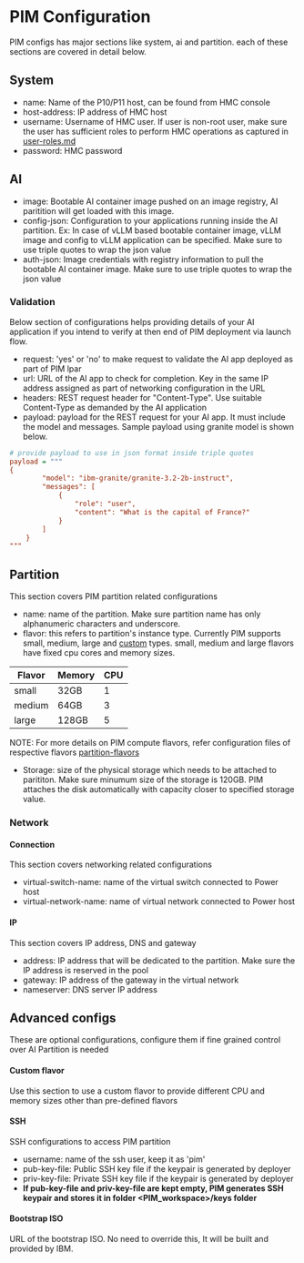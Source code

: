 # PIM Configuration
PIM configs has major sections like system, ai and partition. each of these sections are covered in detail below.

## System
- name: Name of the P10/P11 host, can be found from HMC console
- host-address: IP address of HMC host
- username: Username of HMC user. If user is non-root user, make sure the user has sufficient roles to perform HMC operations as captured in [user-roles.md](user-roles.md)
- password: HMC password

## AI
- image: Bootable AI container image pushed on an image registry, AI paritition will get loaded with this image.
- config-json: Configuration to your applications running inside the AI partition. Ex: In case of vLLM based bootable container image, vLLM image and config to vLLM application can be specified. Make sure to use triple quotes to wrap the json value
- auth-json: Image credentials with registry information to pull the bootable AI container image. Make sure to use triple quotes to wrap the json value

### Validation
Below section of configurations helps providing details of your AI application if you intend to verify at then end of PIM deployment via launch flow.
- request: 'yes' or 'no' to make request to validate the AI app deployed as part of PIM lpar
- url: URL of the AI app to check for completion. Key in the same IP address assigned as part of networking configuration in the URL
- headers: REST request header for "Content-Type". Use suitable Content-Type as demanded by the AI application
- payload: payload for the REST request for your AI app. It must include the model and messages. Sample payload using granite model is shown below.
```ini
# provide payload to use in json format inside triple quotes
payload = """
{
		"model": "ibm-granite/granite-3.2-2b-instruct",
		"messages": [
			{
				"role": "user",
				"content": "What is the capital of France?"
			}
		]
	}
"""
```

## Partition
This section covers PIM partition related configurations
- name: name of the partition. Make sure partition name has only alphanumeric characters and underscore.
- flavor: this refers to partition's instance type. Currently PIM supports small, medium, large and [custom](#custom-flavor) types. small, medium and large flavors have fixed cpu cores and memory sizes. 

| Flavor   | Memory  | CPU     |
| ---------|---------|---------|
| small    |32GB     | 1       |
| medium   |64GB     | 3       |
| large    |128GB    | 5       |

NOTE: For more details on PIM compute flavors, refer configuration files of respective flavors [partition-flavors](../cli/partition-flavor/)
- Storage: size of the physical storage which needs to be attached to parititon. Make sure minumum size of the storage is 120GB. PIM attaches the disk automatically with capacity closer to specified storage value. 
### Network
#### Connection
This section covers networking related configurations
- virtual-switch-name: name of the virtual switch connected to Power host
- virtual-network-name: name of virtual network connected to Power host
#### IP
This section covers IP address, DNS and gateway
- address: IP address that will be dedicated to the partition. Make sure the IP address is reserved in the pool
- gateway: IP address of the gateway in the virtual network
- nameserver: DNS server IP address

## Advanced configs
These are optional configurations, configure them if fine grained control over AI Partition is needed

#### Custom flavor
Use this section to use a custom flavor to provide different CPU and memory sizes other than pre-defined flavors

#### SSH
SSH configurations to access PIM partition
- username: name of the ssh user, keep it as 'pim'
- pub-key-file: Public SSH key file if the keypair is generated by deployer
- priv-key-file: Private SSH key file if the keypair is generated by deployer
- **If pub-key-file and priv-key-file are kept empty, PIM generates SSH keypair and stores it in folder <PIM_workspace>/keys folder**

#### Bootstrap ISO
URL of the bootstrap ISO. No need to override this, It will be built and provided by IBM.
